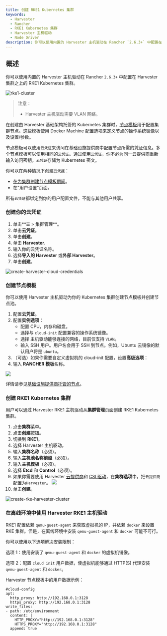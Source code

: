 ```yaml
---
title: 创建 RKE1 Kubernetes 集群
keywords:
  - Harvester
  - Rancher
  - RKE1 Kubernetes 集群
  - Harvester 主机驱动
  - Node Driver
description: 你可以使用内置的 Harvester 主机驱动在 Rancher `2.6.3+` 中配置在 Harvester 集群之上的 RKE1 Kubernetes 集群。
---
```


## 概述

你可以使用内置的 Harvester 主机驱动在 Rancher `2.6.3+` 中配置在 Harvester 集群之上的 RKE1 Kubernetes 集群。

![rke1-cluster](assets/rke1-node-driver.png)

> 注意：
> - Harvester 主机驱动需要 VLAN 网络。

在创建由 Harvester 基础架构托管的 Kubernetes 集群时，[节点模板](https://rancher.com/docs/rancher/v2.6/en/cluster-provisioning/rke-clusters/node-pools/#node-templates)用于配置集群节点。这些模板使用 Docker Machine 配置选项来定义节点的操作系统镜像以及设置/参数。

节点模板可以使用`云凭证`来访问在基础设施提供商中配置节点所需的凭证信息。多个节点模板可以使用相同的`云凭证`。通过使用`云凭证`，你不必为同一云提供商重新输入访问密钥。`云凭证`存储为 Kubernetes 密文。

你可以在两种情况下创建`云凭据`：

- [在为集群创建节点模板期间](https://rancher.com/docs/rancher/v2.6/en/cluster-provisioning/rke-clusters/node-pools/#node-templates)。
- 在"用户设置"页面。

所有`云凭证`都绑定到你的用户配置文件，不能与其他用户共享。

### 创建你的云凭证

1. 单击**☰ > 集群管理**。
1. 单击**云凭证**。
1. 单击**创建**。
1. 单击 **Harvester**.
1. 输入你的云凭证名称。
1. 选择**导入的 Harvester** 或**外部 Harvester**。
1. 单击**创建**。

![create-harvester-cloud-credentials](assets/create-cloud-credentials.png)

### 创建节点模板

你可以使用 Harvester 主机驱动为你的 Kubernetes 集群创建节点模板并创建节点池。

1. 配置**云凭证**。
1. 配置**实例选项**：
   * 配置 CPU，内存和磁盘。
   * 选择与 `cloud-init` 配置兼容的操作系统镜像。
   * 选择 主机驱动能够连接的网络，目前仅支持 `VLAN`。
   * 输入 SSH 用户。用户名会用于 SSH 到节点。例如，Ubuntu 云镜像的默认用户将是 `ubuntu`。
1. （可选）如果你需要自定义虚拟机的 cloud-init 配置，设置**高级选项**：
1. 输入 **RANCHER 模板**名称。

![](assets/node-template.png)

详情请参见[基础设施提供商托管的节点](https://rancher.com/docs/rancher/v2.6/en/cluster-provisioning/rke-clusters/node-pools/)。

### 创建 RKE1 Kubernetes 集群

用户可以通过 Harvester RKE1 主机驱动从**集群管理**页面创建 RKE1 Kubernetes 集群。

1. 点击**集群**菜单。
1. 点击**创建**按钮。
1. 切换到 **RKE1**。
1. 选择 Harvester 主机驱动。
1. 输入**集群名称**（必须）。
1. 输入**主机池名称前缀**（必须）。
1. 输入**主机模板**（必须）。
1. 选择 **Etcd** 和 **Control**（必须）。
1. 如果你需要使用 Harvester [云提供商](/rancher/cloud-provider)和 [CSI 驱动](/rancher/csi-driver)，在**集群选项**中，把`云提供商`配置为`Harvester`。
   ![](assets/enable-harvester-cloud-provider.png)
1. 单击**创建**。

![create-rke-harvester-cluster](assets/create-rke-harvester-cluster.png)

### 在离线环境中使用 Harvester RKE1 主机驱动

RKE1 配置依赖 `qemu-guest-agent` 来获取虚拟机的 IP，并依赖 `docker` 来设置 RKE 集群。但是，在离线环境中安装 `qemu-guest-agent` 和 `docker` 可能不可行。

你可以使用以下选项解决安装限制：

选项 1：使用安装了 `qemu-guest-agent` 和 `docker` 的虚拟机镜像。

选项 2：配置 `cloud init` 用户数据，使虚拟机能够通过 HTTP(S) 代理安装 `qemu-guest-agent` 和 `docker`。

Harvester 节点模板中的用户数据示例：
```
#cloud-config
apt:
  http_proxy: http://192.168.0.1:3128
  https_proxy: http://192.168.0.1:3128
write_files:
- path: /etc/environment
  content: |
    HTTP_PROXY="http://192.168.0.1:3128"
    HTTPS_PROXY="http://192.168.0.1:3128"
  append: true
```
